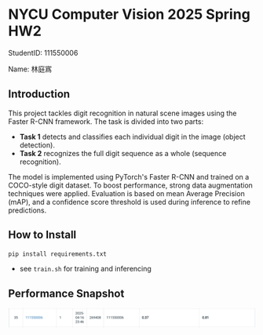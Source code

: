 # NYCU Computer Vision 2025 Spring HW2

StudentID: 111550006

Name: 林庭寪

## Introduction

This project tackles digit recognition in natural scene images using the Faster R-CNN framework. The task is divided into two parts:

* **Task 1** detects and classifies each individual digit in the image (object detection).
* **Task 2** recognizes the full digit sequence as a whole (sequence recognition).

The model is implemented using PyTorch's Faster R-CNN and trained on a COCO-style digit dataset. To boost performance, strong data augmentation techniques were applied. Evaluation is based on mean Average Precision (mAP), and a confidence score threshold is used during inference to refine predictions.

## How to Install

```bash
pip install requirements.txt
```

* see `train.sh` for training and inferencing

## Performance Snapshot

![1744828689125](image/README/1744828689125.png)
